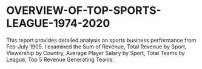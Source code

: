 # OVERVIEW-OF-TOP-SPORTS-LEAGUE-1974-2020
This report provides detailed analysis on sports business performance from Feb-July 1905. I examined the Sum of Revenue, Total Revenue by Sport, Viewership by Country, Average Player Salary by Sport, Total Teams by League, Top 5 Revenue Generating Teams.
